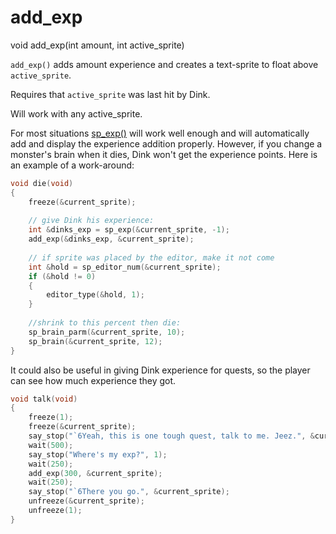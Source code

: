 # add_exp

<Prototype>void add_exp(int amount, int active_sprite)</Prototype>

`add_exp()` adds amount experience and creates a text-sprite to float above `active_sprite`.

<VersionInfo dink="< 1.07"></VersionInfo>
Requires that `active_sprite` was last hit by Dink.<br>

<VersionInfo dink="1.08" freedink="all"></VersionInfo>
Will work with any active_sprite.

For most situations [sp_exp()](./sp-exp.md) will work well enough and will automatically add and display the experience addition properly. However, if you change a monster's brain when it dies, Dink won't get the experience points. Here is an example of a work-around:

```c
void die(void)
{
    freeze(&current_sprite);
    
    // give Dink his experience:
    int &dinks_exp = sp_exp(&current_sprite, -1);
    add_exp(&dinks_exp, &current_sprite);
    
    // if sprite was placed by the editor, make it not come
    int &hold = sp_editor_num(&current_sprite);
    if (&hold != 0)
    {
        editor_type(&hold, 1);
    }
    
    //shrink to this percent then die:
    sp_brain_parm(&current_sprite, 10);
    sp_brain(&current_sprite, 12);
}
```

It could also be useful in giving Dink experience for quests, so the player can see how much experience they got.

```c
void talk(void)
{
    freeze(1);
    freeze(&current_sprite);
    say_stop("`6Yeah, this is one tough quest, talk to me. Jeez.", &current_sprite);
    wait(500);
    say_stop("Where's my exp?", 1);
    wait(250);
    add_exp(300, &current_sprite);
    wait(250);
    say_stop("`6There you go.", &current_sprite);
    unfreeze(&current_sprite);
    unfreeze(1);
}
```
